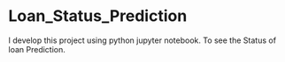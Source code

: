 # Loan_Status_Prediction
I develop this project using python jupyter notebook. To see the Status of loan Prediction.
